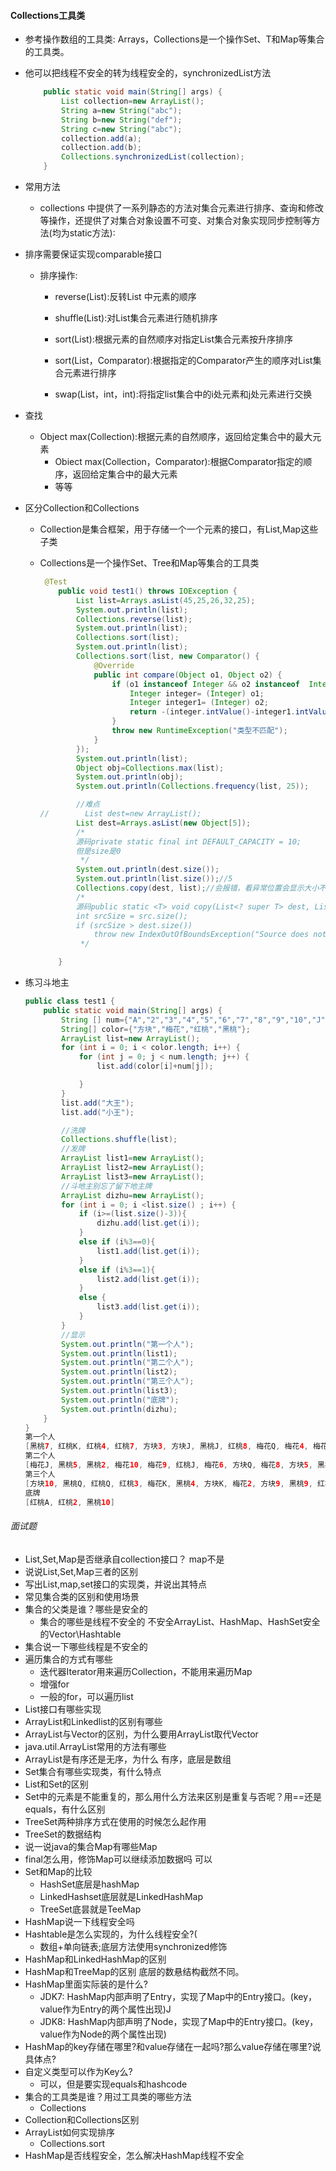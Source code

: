 #### Collections工具类

* 参考操作数组的工具类: Arrays，Collections是一个操作Set、T和Map等集合的工具类。

* 他可以把线程不安全的转为线程安全的，synchronizedList方法

  ```java
      public static void main(String[] args) {
          List collection=new ArrayList();
          String a=new String("abc");
          String b=new String("def");
          String c=new String("abc");
          collection.add(a);
          collection.add(b);
          Collections.synchronizedList(collection);
      }
  ```

  

* 常用方法

  * collections 中提供了一系列静态的方法对集合元素进行排序、查询和修改等操作，还提供了对集合对象设置不可变、对集合对象实现同步控制等方法(均为static方法)∶
* 排序需要保证实现comparable接口
  * 排序操作:

    * reverse(List):反转List 中元素的顺序

    * shuffle(List):对List集合元素进行随机排序
    * sort(List):根据元素的自然顺序对指定List集合元素按升序排序
    * sort(List，Comparator):根据指定的Comparator产生的顺序对List集合元素进行排序 
    * swap(List，int，int):将指定list集合中的i处元素和j处元素进行交换
* 查找
  
  * Object max(Collection):根据元素的自然顺序，返回给定集合中的最大元素
    * Obiect max(Collection，Comparator):根据Comparator指定的顺序，返回给定集合中的最大元素
    * 等等
  
* 区分Collection和Collections

  * Collection是集合框架，用于存储一个一个元素的接口，有List,Map这些子类

  * Collections是一个操作Set、Tree和Map等集合的工具类

    ```JAVA
     @Test
        public void test1() throws IOException {
            List list=Arrays.asList(45,25,26,32,25);
            System.out.println(list);
            Collections.reverse(list);
            System.out.println(list);
            Collections.sort(list);
            System.out.println(list);
            Collections.sort(list, new Comparator() {
                @Override
                public int compare(Object o1, Object o2) {
                    if (o1 instanceof Integer && o2 instanceof  Integer){
                        Integer integer= (Integer) o1;
                        Integer integer1= (Integer) o2;
                        return -(integer.intValue()-integer1.intValue());
                    }
                    throw new RuntimeException("类型不匹配");
                }
            });
            System.out.println(list);
            Object obj=Collections.max(list);
            System.out.println(obj);
            System.out.println(Collections.frequency(list, 25));
    
            //难点
    //        List dest=new ArrayList();
            List dest=Arrays.asList(new Object[5]);
            /*
            源码private static final int DEFAULT_CAPACITY = 10;
            但是size是0
             */
            System.out.println(dest.size());
            System.out.println(list.size());//5
            Collections.copy(dest, list);//会报错，看异常位置会显示大小不匹配，要想不报错dest就得长度至少为5
            /*
            源码public static <T> void copy(List<? super T> dest, List<? extends T> src) {
            int srcSize = src.size();
            if (srcSize > dest.size())
                throw new IndexOutOfBoundsException("Source does not fit in dest");
             */
    
        }
    ```

    

* 练习斗地主

  ```java
  public class test1 {
      public static void main(String[] args) {
          String [] num={"A","2","3","4","5","6","7","8","9","10","J","Q","K"};
          String[] color={"方块","梅花","红桃","黑桃"};
          ArrayList list=new ArrayList();
          for (int i = 0; i < color.length; i++) {
              for (int j = 0; j < num.length; j++) {
                  list.add(color[i]+num[j]);
  
              }
          }
          list.add("大王");
          list.add("小王");
  
          //洗牌
          Collections.shuffle(list);
          //发牌
          ArrayList list1=new ArrayList();
          ArrayList list2=new ArrayList();
          ArrayList list3=new ArrayList();
          //斗地主别忘了留下地主牌
          ArrayList dizhu=new ArrayList();
          for (int i = 0; i <list.size() ; i++) {
              if (i>=(list.size()-3)){
                  dizhu.add(list.get(i));
              }
              else if (i%3==0){
                  list1.add(list.get(i));
              }
              else if (i%3==1){
                  list2.add(list.get(i));
              }
              else {
                  list3.add(list.get(i));
              }
          }
          //显示
          System.out.println("第一个人");
          System.out.println(list1);
          System.out.println("第二个人");
          System.out.println(list2);
          System.out.println("第三个人");
          System.out.println(list3);
          System.out.println("底牌");
          System.out.println(dizhu);
      }
  }
  第一个人
  [黑桃7, 红桃K, 红桃4, 红桃7, 方块3, 方块J, 黑桃J, 红桃8, 梅花Q, 梅花4, 梅花3, 梅花A, 黑桃8, 梅花5, 方块4, 方块2, 方块8]
  第二个人
  [梅花J, 黑桃5, 黑桃2, 梅花10, 梅花9, 红桃J, 梅花6, 方块Q, 梅花8, 方块5, 黑桃K, 方块A, 红桃9, 方块6, 黑桃3, 方块7, 梅花7]
  第三个人
  [方块10, 黑桃Q, 红桃Q, 红桃3, 梅花K, 黑桃4, 方块K, 梅花2, 方块9, 黑桃9, 红桃6, 红桃10, 黑桃A, 红桃5, 小王, 黑桃6, 大王]
  底牌
  [红桃A, 红桃2, 黑桃10]
  ```

  



###### 面试题

* List,Set,Map是否继承自collection接口？  map不是
* 说说List,Set,Map三者的区别
* 写出List,map,set接口的实现类，并说出其特点
* 常见集合类的区别和使用场景
* 集合的父类是谁？哪些是安全的
  * 集合的哪些是线程不安全的  不安全ArrayList、HashMap、HashSet安全的Vector\Hashtable
* 集合说一下哪些线程是不安全的
* 遍历集合的方式有哪些
  * 迭代器Iterator用来遍历Collection，不能用来遍历Map
  * 增强for
  * 一般的for，可以遍历list
* List接口有哪些实现
* ArrayList和Linkedlist的区别有哪些
* ArrayList与Vector的区别，为什么要用ArrayList取代Vector
* java.util.ArrayList常用的方法有哪些
* ArrayList是有序还是无序，为什么  有序，底层是数组
* Set集合有哪些实现类，有什么特点
* List和Set的区别
* Set中的元素是不能重复的，那么用什么方法来区别是重复与否呢？用==还是equals，有什么区别
* TreeSet两种排序方式在使用的时候怎么起作用
* TreeSet的数据结构
* 说一说java的集合Map有哪些Map
* final怎么用，修饰Map可以继续添加数据吗  可以
* Set和Map的比较
  * HashSet底层是hashMap
  * LinkedHashset底层就是LinkedHashMap
  * TreeSet底昙就是TeeMap
* HashMap说一下线程安全吗
* Hashtable是怎么实现的，为什么线程安全?(
  * 数组+单向链表;底层方法使用synchronized修饰
* HashMap和LinkedHashMap的区别
* HashMap和TreeMap的区别  底层的数悬结构截然不同。
* HashMap里面实际装的是什么?
  * JDK7: HashMap内部声明了Entry，实现了Map中的Entry接口。(key，value作为Entry的两个属性出现)J
  * JDK8: HashMap内部声明了Node，实现了Map中的Entry接口。(key，value作为Node的两个属性出现)
* HashMap的key存储在哪里?和value存储在一起吗?那么value存储在哪里?说具体点?
* 自定义类型可以作为Key么?
  * 可以，但是要实现equals和hashcode
* 集合的工具类是谁？用过工具类的哪些方法
  * Collections
* Collection和Collections区别
* ArrayList如何实现排序
  * Collections.sort
* HashMap是否线程安全，怎么解决HashMap线程不安全